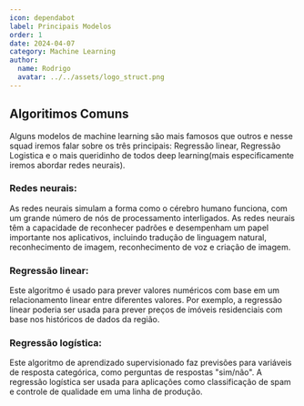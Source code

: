 ```yaml
---
icon: dependabot
label: Principais Modelos
order: 1
date: 2024-04-07
category: Machine Learning
author:
  name: Rodrigo
  avatar: ../../assets/logo_struct.png
---
```


## Algoritimos Comuns

Alguns modelos de machine learning são mais famosos que outros e nesse squad iremos falar sobre os três principais: Regressão linear, Regressão Logistica e o mais queridinho de todos deep learning(mais especificamente iremos abordar redes neurais).

### Redes neurais:
As redes neurais simulam a forma como o cérebro humano funciona, com um grande número de nós de processamento interligados. As redes neurais têm a capacidade de reconhecer padrões e desempenham um papel importante nos aplicativos, incluindo tradução de linguagem natural, reconhecimento de imagem, reconhecimento de voz e criação de imagem.

### Regressão linear: 
Este algoritmo é usado para prever valores numéricos com base em um relacionamento linear entre diferentes valores. Por exemplo, a regressão linear poderia ser usada para prever preços de imóveis residenciais com base nos históricos de dados da região.

### Regressão logística:
Este algoritmo de aprendizado supervisionado faz previsões para variáveis de resposta categórica, como perguntas de respostas "sim/não". A regressão logística ser usada para aplicações como classificação de spam e controle de qualidade em uma linha de produção.